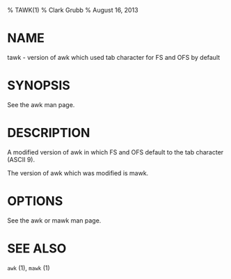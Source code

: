 % TAWK(1)
% Clark Grubb
% August 16, 2013


# NAME

tawk - version of awk which used tab character for FS and OFS by default

# SYNOPSIS

See the awk man page.

# DESCRIPTION

A modified version of awk in which FS and OFS default to the tab character
(ASCII 9).

The version of awk which was modified is mawk.

# OPTIONS

See the awk or mawk man page.

# SEE ALSO

`awk` (1), `mawk` (1)

